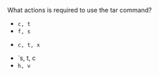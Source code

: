 What actions is required to use the tar command?

* `c, t` 
* `f, s`
+ `c, t, x` 
* `s, t, c
* `h, v` 
